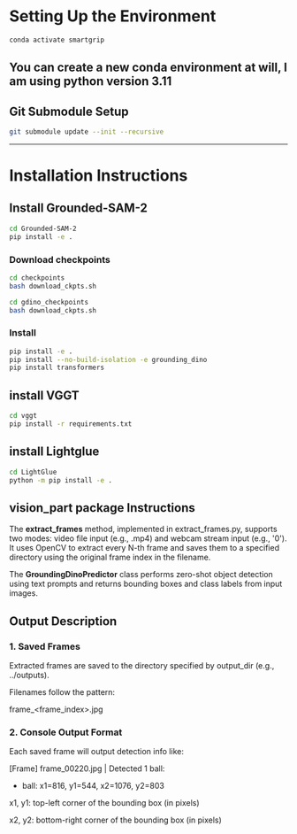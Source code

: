# Setting Up the Environment

```bash
conda activate smartgrip
```
You can create a new conda environment at will, I am using python version 3.11
---

## Git Submodule Setup


```bash
git submodule update --init --recursive
```
---

# Installation Instructions

## Install Grounded-SAM-2

```bash
cd Grounded-SAM-2
pip install -e .
```

### Download checkpoints

```bash
cd checkpoints
bash download_ckpts.sh

cd gdino_checkpoints
bash download_ckpts.sh
```

### Install

```bash
pip install -e .
pip install --no-build-isolation -e grounding_dino
pip install transformers
```
## install VGGT

```bash
cd vggt
pip install -r requirements.txt
```
## install Lightglue
```bash
cd LightGlue
python -m pip install -e .
```

## vision_part package Instructions

The **extract_frames** method, implemented in extract_frames.py, supports two modes: video file input (e.g., .mp4) and webcam stream input (e.g., '0'). It uses OpenCV to extract every N-th frame and saves them to a specified directory using the original frame index in the filename.

The **GroundingDinoPredictor** class performs zero-shot object detection using text prompts and returns bounding boxes and class labels from input images.

## Output Description

### 1. Saved Frames

Extracted frames are saved to the directory specified by output_dir (e.g., ../outputs).

Filenames follow the pattern:

frame_<frame_index>.jpg

### 2.  Console Output Format

Each saved frame will output detection info like:

[Frame] frame_00220.jpg | Detected 1 ball:
  - ball: x1=816, y1=544, x2=1076, y2=803

x1, y1: top-left corner of the bounding box (in pixels)

x2, y2: bottom-right corner of the bounding box (in pixels)